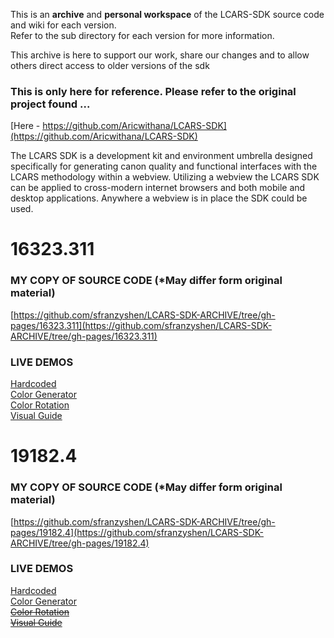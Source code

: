 This is an **archive** and **personal workspace** of the LCARS-SDK source code and wiki for each version. <br>
Refer to the sub directory for each version for more information.<br>

This archive is here to support our work, share our changes and to allow others direct access to older versions of the sdk<br>

### This is only here for reference. Please refer to the original project found ...<br>
[Here - https://github.com/Aricwithana/LCARS-SDK](https://github.com/Aricwithana/LCARS-SDK)

The LCARS SDK is a development kit and environment umbrella designed specifically for generating canon quality and functional interfaces with the LCARS methodology within a webview.  Utilizing a webview the LCARS SDK can be applied to cross-modern internet browsers and both mobile and desktop applications.  Anywhere a webview is in place the SDK could be used.

# 16323.311
### MY COPY OF SOURCE CODE (*May differ form original material)
[https://github.com/sfranzyshen/LCARS-SDK-ARCHIVE/tree/gh-pages/16323.311](https://github.com/sfranzyshen/LCARS-SDK-ARCHIVE/tree/gh-pages/16323.311)
### LIVE DEMOS
[Hardcoded](https://sfranzyshen.github.io/LCARS-SDK-ARCHIVE/16323.311/interfaces/hardcode/)<br>
[Color Generator](https://sfranzyshen.github.io/LCARS-SDK-ARCHIVE/16323.311/interfaces/color-generator/)<br>
[Color Rotation](https://sfranzyshen.github.io/LCARS-SDK-ARCHIVE/16323.311/interfaces/color-rotation/)<br>
[Visual Guide](https://sfranzyshen.github.io/LCARS-SDK-ARCHIVE/16323.311/interfaces/visual-guide/)<br>

# 19182.4
### MY COPY OF SOURCE CODE (*May differ form original material)
[https://github.com/sfranzyshen/LCARS-SDK-ARCHIVE/tree/gh-pages/19182.4](https://github.com/sfranzyshen/LCARS-SDK-ARCHIVE/tree/gh-pages/19182.4)
### LIVE DEMOS
[Hardcoded](https://sfranzyshen.github.io/LCARS-SDK-ARCHIVE/19182.4/interfaces/hardcode/)<br>
[Color Generator](https://sfranzyshen.github.io/LCARS-SDK-ARCHIVE/19182.4/interfaces/color-generator/)<br>
~~[Color Rotation](https://sfranzyshen.github.io/LCARS-SDK-ARCHIVE/19182.4/interfaces/color-rotation/)~~<br>
~~[Visual Guide](https://sfranzyshen.github.io/LCARS-SDK-ARCHIVE/19182.4/interfaces/visual-guide/)~~<br>

